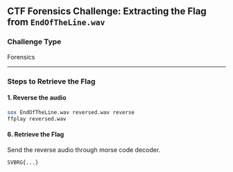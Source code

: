 ## CTF Forensics Challenge: Extracting the Flag from `EndOfTheLine.wav`

### Challenge Type

Forensics

---

### Steps to Retrieve the Flag

#### 1. Reverse the audio

```sh
sox EndOfTheLine.wav reversed.wav reverse
ffplay reversed.wav
```

#### 6. Retrieve the Flag

Send the reverse audio through morse code decoder.

```sh
SVBRG{...}
```

